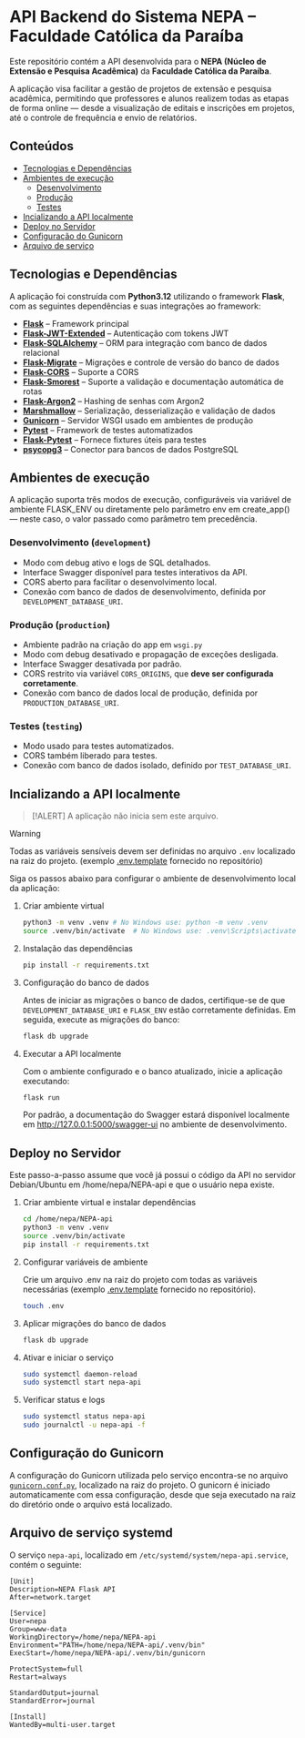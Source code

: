 # API Backend do Sistema NEPA – Faculdade Católica da Paraíba

Este repositório contém a API desenvolvida para o **NEPA (Núcleo de Extensão e Pesquisa Acadêmica)**
da **Faculdade Católica da Paraíba**.

A aplicação visa facilitar a gestão de projetos de extensão e pesquisa acadêmica,
permitindo que professores e alunos realizem todas as etapas de forma online
— desde a visualização de editais e inscrições em projetos, até o controle de frequência e envio de relatórios.

## Conteúdos

- [Tecnologias e Dependências](#tecnologias-e-dependências)
- [Ambientes de execução](#ambientes-de-execução)
    - [Desenvolvimento](#desenvolvimento-development)
    - [Produção](#produção-production)
    - [Testes](#testes-testing)
- [Incializando a API localmente](#incializando-a-api-localmente)
- [Deploy no Servidor](#deploy-no-servidor)
- [Configuração do Gunicorn](#configuração-do-gunicorn)
- [Arquivo de serviço](#arquivo-de-serviço-systemd)

## Tecnologias e Dependências

A aplicação foi construída com **Python3.12** utilizando o framework **Flask**, com as seguintes dependências e suas
integrações ao framework:

- [**Flask**](https://pypi.org/project/Flask/) – Framework principal
- [**Flask-JWT-Extended**](https://pypi.org/project/Flask-JWT-Extended/) – Autenticação com tokens JWT
- [**Flask-SQLAlchemy**](https://pypi.org/project/Flask-SQLAlchemy/) – ORM para integração com banco de dados relacional
- [**Flask-Migrate**](https://pypi.org/project/Flask-Migrate/) – Migrações e controle de versão do banco de dados
- [**Flask-CORS**](https://pypi.org/project/flask-cors/) – Suporte a CORS
- [**Flask-Smorest**](https://pypi.org/project/flask-smorest/) – Suporte a validação e documentação automática de rotas
- [**Flask-Argon2**](https://pypi.org/project/Flask-Argon2/) – Hashing de senhas com Argon2
- [**Marshmallow**](https://pypi.org/project/marshmallow/) – Serialização, desserialização e validação de dados
- [**Gunicorn**](https://pypi.org/project/gunicorn/) – Servidor WSGI usado em ambientes de produção
- [**Pytest**](https://pypi.org/project/pytest/) – Framework de testes automatizados
- [**Flask-Pytest**](https://pypi.org/project/pytest/) – Fornece fixtures úteis para testes
- [**psycopg3**](https://pypi.org/project/psycopg/) – Conector para bancos de dados PostgreSQL

## Ambientes de execução

A aplicação suporta três modos de execução, configuráveis via variável de ambiente FLASK_ENV ou diretamente pelo
parâmetro env em create_app() — neste caso, o valor passado como parâmetro tem precedência.

### Desenvolvimento (`development`)

- Modo com debug ativo e logs de SQL detalhados.
- Interface Swagger disponível para testes interativos da API.
- CORS aberto para facilitar o desenvolvimento local.
- Conexão com banco de dados de desenvolvimento, definida por `DEVELOPMENT_DATABASE_URI`.

### Produção (`production`)

- Ambiente padrão na criação do app em `wsgi.py`
- Modo com debug desativado e propagação de exceções desligada.
- Interface Swagger desativada por padrão.
- CORS restrito via variável `CORS_ORIGINS`, que **deve ser configurada corretamente**.
- Conexão com banco de dados local de produção, definida por `PRODUCTION_DATABASE_URI`.

### Testes (`testing`)

- Modo usado para testes automatizados.
- CORS também liberado para testes.
- Conexão com banco de dados isolado, definido por `TEST_DATABASE_URI`.

## Incializando a API localmente

> [!ALERT]
> A aplicação não inicia sem este arquivo.

> [!WARNING]
> Todas as variáveis sensíveis devem ser definidas no arquivo `.env` localizado na raiz do projeto.
> (exemplo [.env.template](.env.template) fornecido no repositório)

Siga os passos abaixo para configurar o ambiente de desenvolvimento local da aplicação:

1. Criar ambiente virtual

    ```bash
    python3 -m venv .venv # No Windows use: python -m venv .venv
    source .venv/bin/activate  # No Windows use: .venv\Scripts\activate
    ```

2. Instalação das dependências

    ```bash
    pip install -r requirements.txt
    ```

3. Configuração do banco de dados

   Antes de iniciar as migrações o banco de dados, certifique-se de que `DEVELOPMENT_DATABASE_URI` e `FLASK_ENV` estão
   corretamente definidas. Em seguida, execute as migrações do banco:

    ```bash
    flask db upgrade
    ```

4. Executar a API localmente

   Com o ambiente configurado e o banco atualizado, inicie a aplicação executando:

    ```bash
    flask run
    ```

   Por padrão, a documentação do Swagger estará disponível localmente em http://127.0.0.1:5000/swagger-ui
   no ambiente de desenvolvimento.

## Deploy no Servidor

Este passo-a-passo assume que você já possui o código da API no servidor Debian/Ubuntu em /home/nepa/NEPA-api
e que o usuário nepa existe.

1. Criar ambiente virtual e instalar dependências

    ```bash
    cd /home/nepa/NEPA-api
    python3 -m venv .venv
    source .venv/bin/activate
    pip install -r requirements.txt
    ```

2. Configurar variáveis de ambiente

   Crie um arquivo .env na raiz do projeto com todas as variáveis necessárias
   (exemplo [.env.template](.env.template) fornecido no repositório).

   ```bash
   touch .env
   ```

3. Aplicar migrações do banco de dados

   ```bash
   flask db upgrade
   ```

4. Ativar e iniciar o serviço

   ```bash
   sudo systemctl daemon-reload
   sudo systemctl start nepa-api
   ```

5. Verificar status e logs

   ```bash
   sudo systemctl status nepa-api
   sudo journalctl -u nepa-api -f
   ```

## Configuração do Gunicorn

A configuração do Gunicorn utilizada pelo serviço encontra-se no arquivo [`gunicorn.conf.py`](./gunicorn.conf.py),
localizado na raiz do projeto.
O gunicorn é iniciado automaticamente com essa configuração, desde que seja executado na
raiz do diretório onde o arquivo está localizado.

## Arquivo de serviço systemd

O serviço `nepa-api`, localizado em `/etc/systemd/system/nepa-api.service`, contém o seguinte:

```unit file (systemd)
[Unit]
Description=NEPA Flask API
After=network.target

[Service]
User=nepa
Group=www-data
WorkingDirectory=/home/nepa/NEPA-api
Environment="PATH=/home/nepa/NEPA-api/.venv/bin"
ExecStart=/home/nepa/NEPA-api/.venv/bin/gunicorn

ProtectSystem=full
Restart=always

StandardOutput=journal
StandardError=journal

[Install]
WantedBy=multi-user.target
```